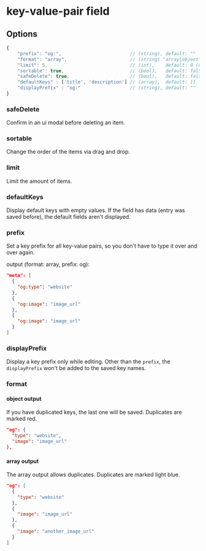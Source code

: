 # key-value-pair field

## Options

```js
{
    "prefix": "og:",                         // (string), default: ""
    "format": "array",                       // (string) "array|object", default: "object"
    "limit": 5,                              // (int),    default: 0 (unlimited)
    "sortable": true,                        // (bool),   default: false
    "safeDelete": true,                      // (bool),   default: false
    "defaultKeys" : ['title', 'description'] // (array),  default: []
    "displayPrefix" : "og:"                  // (string), default: ""
}
```

### safeDelete

Confirm in an ui modal before deleting an item.

### sortable

Change the order of the items via drag and drop.

### limit

Limit the amount of items.

### defaultKeys

Display default keys with empty values. If the field has data (entry was saved before), the default fields aren't
displayed.

### prefix

Set a key prefix for all key-value pairs, so you don't have to type it over and over again.

output (format: array, prefix: og):

```json
"meta": [
  {
    "og:type": "website"
  },
  {
    "og:image": "image_url"
  },
  {
    "og:image": "image_url"
  }
]
```

### displayPrefix

Display a key prefix only while editing. Other than the `prefix`, the `displayPrefix` won't be added to the saved key
names.

### format

#### object output

If you have duplicated keys, the last one will be saved. Duplicates are marked red.

```json
"og": {
  "type": "website",
  "image": "image_url"
},
```

#### array output

The array output allows duplicates. Duplicates are marked light blue.

```json
"og": [
  {
    "type": "website"
  },
  {
    "image": "image_url"
  },
  {
    "image": "another_image_url"
  }
]
```